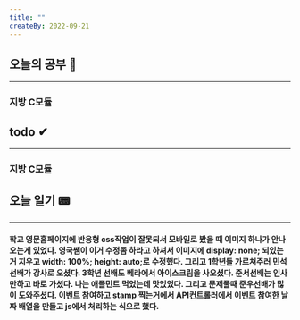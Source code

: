 ```yaml
---
title: ""
createBy: 2022-09-21
---
```

## 오늘의 공부 🎉
---
### 지방 C모듈

## todo ✔
---
### 지방 C모듈

## 오늘 일기 📟
---
####  학교 영문홈페이지에 반응형 css작업이 잘못되서 모바일로 봤을 때 이미지 하나가 안나오는게 있었다. 영국쌤이 이거 수정좀 하라고 하셔서 이미지에 display: none; 되있는거 지우고 width: 100%; height: auto;로 수정했다. 그리고 1학년들 가르쳐주러 민석선배가 강사로 오셨다. 3학년 선배도 베라에서 아이스크림을 사오셨다. 준서선배는 인사만하고 바로 가셨다. 나는 애플민트 먹었는데 맛있었다. 그리고 문제풀때 준우선배가 많이 도와주셨다. 이벤트 참여하고 stamp 찍는거에서 API컨트롤러에서 이벤트 참여한 날짜 배열을 만들고 js에서 처리하는 식으로 했다.